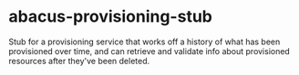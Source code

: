 abacus-provisioning-stub
===

Stub for a provisioning service that works off a history of what has been
provisioned over time, and can retrieve and validate info about provisioned
resources after they've been deleted.

